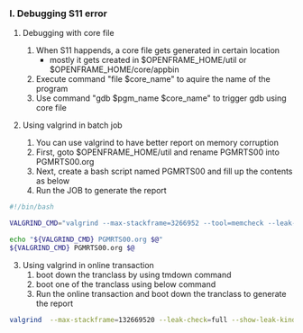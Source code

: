 ### I. Debugging S11 error

1. Debugging with core file
    1. When S11 happends, a core file gets generated in certain location
        - mostly it gets created in $OPENFRAME_HOME/util or $OPENFRAME_HOME/core/appbin
    2. Execute command "file $core_name" to aquire the name of the program
    3. Use command "gdb $pgm_name $core_name" to trigger gdb using core file     
    
2. Using valgrind in batch job
    1. You can use valgrind to have better report on memory corruption
    2. First, goto $OPENFRAME_HOME/util and rename PGMRTS00 into PGMRTS00.org
    3. Next, create a bash script named PGMRTS00 and fill up the contents as below
    4. Run the JOB to generate the report
    
```bash
#!/bin/bash

VALGRIND_CMD="valgrind --max-stackframe=3266952 --tool=memcheck --leak-check=full PGMRTS00.org $@"

echo "${VALGRIND_CMD} PGMRTS00.org $@"
${VALGRIND_CMD} PGMRTS00.org $@
```

3. Using valgrind in online transaction
    1. boot down the tranclass by using tmdown command
    2. boot one of the tranclass using below command
    3. Run the online transaction and boot down the tranclass to generate the report
    
```bash
valgrind  --max-stackframe=132669520 --leak-check=full --show-leak-kinds=all --track-origins=yes --log-file=valgrind-out.txt PCICSM -S PCICSM_DFHTCL00 -s PCICSM_DFHTCL00 -d -1 -n -o out.out -e err.err &> log
```
